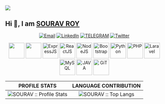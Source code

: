 # ![](https://komarev.com/ghpvc/?username=sourav-roy&style=flat&label=PROFILE+VIEWS&color=green)
## Hi 👋, I am [SOURAV ROY](https://github.com/SOURAV-ROY)
<!--
**SOURAV-ROY/SOURAV-ROY** is a ✨ _special_ ✨ repository because its `README.md` (this file) appears on your GitHub profile.

Here are some ideas to get you started:

- 🔭 I’m currently working on ...
- 🌱 I’m currently learning ...
- 👯 I’m looking to collaborate on ...
- 🤔 I’m looking for help with ...
- 💬 Ask me about ...
- 📫 How to reach me: ...
- 😄 Pronouns: ...
- ⚡ Fun fact: ...
-->

<p align="center">
<a href="mailto:souravwithyou@protonmail.com"><img alt="Email" src="https://img.shields.io/badge/MAIL-souravwithyou@protonmail.com-red?style=for-the-badge&logo=protonmail"></a>
<a href="https://www.linkedin.com/in/souravroy-cse"><img alt="LinkedIn" src="https://img.shields.io/badge/LinkedIn-SOURAV ROY-GREEN?style=for-the-badge&logo=linkedin&logoColor=blue"></a>
<a href="https://t.me/sourav_s4v"><img alt="TELEGRAM" src="https://img.shields.io/badge/SOU-brown?style=for-the-badge&logo=telegram"></a>
<a href="https://twitter.com/SOURAVROY__CSE"><img alt="Twitter" src="https://img.shields.io/badge/Twitter-SOURAV-skyblue?style=for-the-badge&logo=twitter"></a>
</p>

<p align="center"> 
<!--img src="https://www.vectorlogo.zone/logos/java/java-icon.svg" alt="JAVA" width="30" height="30"/-->
<img src="https://www.vectorlogo.zone/logos/javascript/javascript-icon.svg" alt="" width="50" height="50"/>
<img src="https://www.vectorlogo.zone/logos/mongodb/mongodb-icon.svg" alt="" width="50" height="50"/>
<img src="https://www.vectorlogo.zone/logos/expressjs/expressjs-icon.svg" alt="ExpressJS" width="50" height="50"/>
<img src="https://www.vectorlogo.zone/logos/reactjs/reactjs-icon.svg" alt="ReactJS" width="50" height="50"/>
<img src="https://www.vectorlogo.zone/logos/nodejs/nodejs-icon.svg" alt="NodeJS" width="50" height="50"/>
<img src="https://www.vectorlogo.zone/logos/getbootstrap/getbootstrap-icon.svg" alt="Bootstrap" width="50" height="50"/>
<img src="https://www.vectorlogo.zone/logos/python/python-icon.svg" alt="Python" width="50" height="50"/>
<img src="https://www.vectorlogo.zone/logos/php/php-icon.svg" alt="PHP" width="50" height="50"/>
<img src="https://www.vectorlogo.zone/logos/laravel/laravel-icon.svg" alt="Laravel" width="50" height="50"/>
<img src="https://www.vectorlogo.zone/logos/mysql/mysql-icon.svg" alt="MySQL" width="50" height="50"/>
<img src="https://www.vectorlogo.zone/logos/java/java-icon.svg" alt="JAVA" width="50" height="50"/>
<img src="https://www.vectorlogo.zone/logos/git-scm/git-scm-icon.svg" alt="GiT" width="50" height="50"/>
</p>

<!--
<p align="center"> 
  <a href="#" target="blank"><img src="https://img.shields.io/badge/10-0078D6?style=for-the-badge&logo=windows&logoColor=white" alt="SOURAVROY" /></a>
  <a href="#" target="blank"><img src="https://img.shields.io/badge/Node.js-43853D?style=for-the-badge&logo=node.js&logoColor=white" alt="SOURAVROY" /></a>
  <a href="#" target="blank"><img src="https://img.shields.io/badge/npm-CB3837?style=for-the-badge&logo=npm&logoColor=white" alt="SOURAVROY" /></a>
  <a href="#" target="blank"><img src="https://img.shields.io/badge/Express.js-404D59?style=for-the-badge&logo=express&logoColor=white" alt="SOURAVROY" /></a>
  <a href="#" target="blank"><img src="https://img.shields.io/badge/Python-14354C?style=for-the-badge&logo=python&logoColor=white" alt="SOURAV" /></a>
  <a href="#" target="blank"><img src="https://img.shields.io/badge/Java-ED8B00?style=for-the-badge&logo=java&logoColor=white" alt="SOURAV" /></a>
  <a href="#" target="blank"><img src="https://img.shields.io/badge/PHP-777BB4?style=for-the-badge&logo=php&logoColor=white" alt="SOURAV" /></a>
  <a href="#" target="blank"><img src="https://img.shields.io/badge/React-20232A?style=for-the-badge&logo=react&logoColor=61DAFB" alt="SOURAV" /></a>
  <a href="#" target="blank"><img src="https://img.shields.io/badge/Vue.js-35495E?style=for-the-badge&logo=vue.js&logoColor=4FC08D" alt="SOURAV" /></a>
  <a href="#" target="blank"><img src="https://img.shields.io/badge/Tailwind-38B2AC?style=for-the-badge&logo=tailwind-css&logoColor=white" alt="SOURAV" /></a>
  <a href="#" target="blank"><img src="https://img.shields.io/badge/Bootstrap-563D7C?style=for-the-badge&logo=bootstrap&logoColor=white" alt="SOURAV" /></a>
  <a href="#" target="blank"><img src="https://img.shields.io/badge/Material--UI-0081CB?style=for-the-badge&logo=material-ui&logoColor=white" alt="SOURAV" /></a>
  <a href="#" target="blank"><img src="https://img.shields.io/badge/Laravel-FF2D20?style=for-the-badge&logo=laravel&logoColor=white" alt="SOURAV" /></a>
  <a href="#" target="blank"><img src="https://img.shields.io/badge/MySQL-00000F?style=for-the-badge&logo=mysql&logoColor=white" alt="SOURAV" /></a>
  <a href="#" target="blank"><img src="https://img.shields.io/badge/MongoDB-4EA94B?style=for-the-badge&logo=mongodb&logoColor=white" alt="SOURAV" /></a>
  <a href="#" target="blank"><img src="https://img.shields.io/badge/Netlify-00C7B7?style=for-the-badge&logo=netlify&logoColor=white" alt="SOURAV" /></a>
  <a href="#" target="blank"><img src="https://img.shields.io/badge/firebase-ffca28?style=for-the-badge&logo=firebase&logoColor=white" alt="SOURAV" /></a>
  <a href="#" target="blank"><img src="https://img.shields.io/badge/Git-F05032?style=for-the-badge&logo=git&logoColor=green" alt="SOURAV" /></a>
  <a href="#" target="blank"><img src="https://img.shields.io/badge/Spotify-1ED760?&style=for-the-badge&logo=spotify&logoColor=white" alt="SOURAV" /></a>
  <a href="#" target="blank"><img src="https://img.shields.io/badge/HTML5-E34F26?style=for-the-badge&logo=html5&logoColor=white" alt="SOURAV" /></a>
  <a href="#" target="blank"><img src="https://img.shields.io/badge/CSS3-1572B6?style=for-the-badge&logo=css3&logoColor=white" alt="SOURAV" /></a>
</p>
-->

<!--
<h4 align="center">Wakatime week stats</h4>
<p align="center"><img align="center" src="https://github-readme-stats.vercel.app/api/wakatime?username=SOURAVROY" alt="SOURAV :: Wakatime Stats" /></p>
-->

PROFILE STATS              |  LANGUAGE CONTRIBUTION
:-------------------------:|:-------------------------:
![SOURAV :: Profile Stats](https://github-readme-stats.vercel.app/api?username=SOURAV-ROY&show_icons=true&theme=blue-green) | ![SOURAV :: Top Langs](https://github-readme-stats.vercel.app/api/top-langs/?username=SOURAV-ROY&langs_count=7&theme=nightowl&layout=compact&hide=html)
